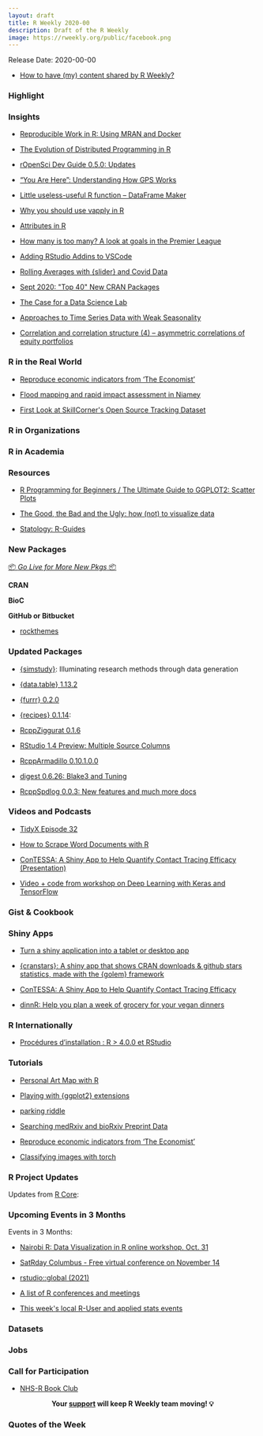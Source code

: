 ```yaml
---
layout: draft
title: R Weekly 2020-00
description: Draft of the R Weekly
image: https://rweekly.org/public/facebook.png
---
```


Release Date: 2020-00-00

+ [How to have (my) content shared by R Weekly?](https://github.com/rweekly/rweekly.org#how-to-have-my-content-shared-by-r-weekly)


###  Highlight



### Insights


+ [Reproducible Work in R: Using MRAN and Docker](https://rsangole.netlify.app/post/2020/10/10/reproducible-work-in-r/)

+ [The Evolution of Distributed Programming in R](https://www.mango-solutions.com/the-evolution-of-distributed-programming-in-r/)

+ [rOpenSci Dev Guide 0.5.0: Updates](https://ropensci.org/blog/2020/10/22/devguide-0.5.0/)

+ [“You Are Here”: Understanding How GPS Works](https://blog.ephorie.de/you-are-here-understanding-how-gps-works)

+ [Little useless-useful R function – DataFrame Maker](https://tomaztsql.wordpress.com/2020/10/20/little-useless-useful-r-function-dataframe-maker/)

+ [Why you should use vapply in R](https://theautomatic.net/2020/10/20/why-you-should-use-vapply-in-r/?utm_source=rss&utm_medium=rss&utm_campaign=why-you-should-use-vapply-in-r)

+ [Attributes in R](https://statisticaloddsandends.wordpress.com/2020/10/19/attributes-in-r/)

+ [How many is too many? A look at goals in the Premier League](https://austinwehrwein.com/data-visualization/goalsforeveryone/)

+ [Adding RStudio Addins to VSCode](https://www.milesmcbain.com/posts/adding-addins-to-vscode/)

+ [Rolling Averages with {slider} and Covid Data](https://www.njtierney.com/post/2020/10/20/roll-avg-covid/)

+ [Sept 2020: "Top 40" New CRAN Packages](https://rviews.rstudio.com/2020/10/23/sept-2020-top-40-new-cran-packages/)

+ [The Case for a Data Science Lab](https://www.mango-solutions.com/the-case-for-a-data-science-lab/)

+ [Approaches to Time Series Data with Weak Seasonality](https://datageeek.wordpress.com/2020/10/23/approaches-to-time-series-data-with-weak-seasonality/)

+ [Correlation and correlation structure (4) – asymmetric correlations of equity portfolios](https://eranraviv.com/correlation-correlation-structure-4-asymmetric-correlations-equity-portfolios/)

### R in the Real World

+ [Reproduce economic indicators from ‘The Economist’](https://macro.cepremap.fr/article/2020-10/economic-indicators/)

+ [Flood mapping and rapid impact assessment in Niamey](https://www.ahmadoudicko.com/posts/2020/09/flood-mapping-and-rapid-impact-assessment-in-niamey/)

+ [First Look at SkillCorner's Open Source Tracking Dataset](https://www.thesignificantgame.com/portfolio/first-look-at-skillcorner-s-free-tracking-dataset/)

###  R in Organizations



###  R in Academia



###  Resources

+ [R Programming for Beginners / The Ultimate Guide to GGPLOT2: Scatter Plots](https://www.youtube.com/watch?v=rlAwRBXq0J4)

+ [The Good, the Bad and the Ugly: how (not) to visualize data](https://shirinsplayground.netlify.com/2020/10/goodbadugly/)

+ [Statology: R-Guides](https://www.statology.org/)

###  New Packages

<p class="added-hostname"><a href="https://rweekly.org/live" target="_blank" class="externalLink">📦 <i>Go Live for More New Pkgs</i> 📦</a></p>

**CRAN**



**BioC**



**GitHub or Bitbucket**

+ [rockthemes](http://johnmackintosh.com/2020-10-18-rockthemes/)

### Updated Packages

+ [{simstudy}](https://github.com/kgoldfeld/simstudy): Illuminating research methods through data generation

+ [{data.table} 1.13.2](https://cran.r-project.org/package=data.table)

+ [{furrr} 0.2.0](https://www.tidyverse.org/blog/2020/10/furrr-0-2-0/)

+ [{recipes} 0.1.14](https://www.tidyverse.org/blog/2020/10/recipes-0-1-14/): 

+ [RcppZiggurat 0.1.6](http://dirk.eddelbuettel.com/blog/2020/10/21#rcppziggurat_0.1.6)

+ [RStudio 1.4 Preview: Multiple Source Columns](https://blog.rstudio.com/2020/10/21/rstudio-1-4-preview-multiple-source-columns/)

+ [RcppArmadillo 0.10.1.0.0](http://dirk.eddelbuettel.com/blog/2020/10/20#rcpparmadillo_0.10.1.0.0)

+ [digest 0.6.26: Blake3 and Tuning](http://dirk.eddelbuettel.com/blog/2020/10/17#digest_0.6.26)

+ [RcppSpdlog 0.0.3: New features and much more docs](http://dirk.eddelbuettel.com/blog/2020/10/23#rcppspdlog_0.0.3)

###  Videos and Podcasts

+ [TidyX Episode 32](https://www.youtube.com/watch?v=c7dZqyhd4a4)

+ [How to Scrape Word Documents with R](https://www.youtube.com/watch?v=JXHVJCg10_c)

+ [ConTESSA: A Shiny App to Help Quantify Contact Tracing Efficacy (Presentation)](https://www.youtube.com/watch?v=b1EiyWtgiu0)

+ [Video + code from workshop on Deep Learning with Keras and TensorFlow](https://shirinsplayground.netlify.com/2020/10/keras_workshop_user20/)

### Gist & Cookbook



### Shiny Apps

+ [Turn a shiny application into a tablet or desktop app](https://www.mango-solutions.com/turn-shiny-application-into-a-tablet-or-desktop-app/)

+ [{cranstars}: A shiny app that shows CRAN downloads & github stars statistics, made with the {golem} framework ](https://shahreyar-abeer.shinyapps.io/cranstars/)

+ [ConTESSA: A Shiny App to Help Quantify Contact Tracing Efficacy](https://iddynamicsjhu.shinyapps.io/contessa/)

+ [dinnR: Help you plan a week of grocery for your vegan dinners](https://koderkow.shinyapps.io/dinnR/)

### R Internationally

+ [Procédures d’installation : R > 4.0.0 et RStudio](https://thinkr.fr/procedures-installation-r-rstudio/)


###  Tutorials


+ [Personal Art Map with R](http://estebanmoro.org/post/2020-10-19-personal-art-map-with-r/)

+ [Playing with {ggplot2} extensions](https://lopierra.rbind.io/post/patchwork_ggtext/)

+ [parking riddle](https://xianblog.wordpress.com/2020/10/23/parking-riddle/)

+ [Searching medRxiv and bioRxiv Preprint Data](https://ropensci.org/blog/2020/10/20/searching-medrxivr-and-biorxiv-preprint-data/)

+ [Reproduce economic indicators from ‘The Economist’](/article/2020-10/economic-indicators/)

+ [Classifying images with torch](https://blogs.rstudio.com/tensorflow/posts/2020-10-19-torch-image-classification)

<!--<div class="post-more-begin></div><div class="post-more-end"></div>-->

###  R Project Updates

Updates from [R Core](http://developer.r-project.org/blosxom.cgi/R-devel/NEWS):


###  Upcoming Events in 3 Months

Events in 3 Months:

+ [Nairobi R: Data Visualization in R online workshop. Oct. 31](https://www.eventbrite.co.uk/e/data-visualization-in-r-tickets-125336233047)

+ [SatRday Columbus - Free virtual conference on November 14](https://columbus2020.satrdays.org/)

+ [rstudio::global (2021)](https://blog.rstudio.com/2020/10/16/rstudio-global-2021/)

+ [A list of R conferences and meetings](https://jumpingrivers.github.io/meetingsR/events.html)

+ [This week's local R-User and applied stats events](https://community.rstudio.com/c/irl)


### Datasets

### Jobs




###  Call for Participation

+ [NHS-R Book Club](https://nhsrcommunity.com/blog/nhs-r-book-club/)

<p class="hide-support added-hostname support-rweekly" style="text-align: center;font-weight: bold;">Your <a class="non-visited externalLink" href="https://www.patreon.com/rweekly" onclick="pas(this)">support</a> will keep R Weekly team moving! 💡</p>

###  Quotes of the Week
